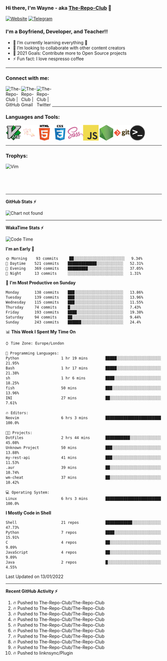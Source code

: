 ### Hi there, I'm Wayne - aka [The-Repo-Club][website] 👋

[![Website](https://img.shields.io/website?label=github.com/The-Repo-Club/&colorA=44475a&colorB=bd93f9&style=flat-square&url=https://github.com/The-Repo-Club/)][website]
[![Telegram](https://img.shields.io/badge/Chat%20on-Telegram-orange.svg?colorA=44475a&colorB=bd93f9&logo=telegram&style=flat-square)][telegram]

### I'm a Boyfriend, Developer, and Teacher!!

- 🌱 I’m currently learning everything 🤣
- 👯 I’m looking to collaborate with other content creators
- 🥅 2021 Goals: Contribute more to Open Source projects
- ⚡ Fun fact: I love nespresso coffee

---
### Connect with me:

[<img align="left" alt="The-Repo-Club | GitHub" width="50px" src="https://img.icons8.com/nolan/64/github.png" />][website]
[<img align="left" alt="The-Repo-Club | Gmail" width="50px" src="https://img.icons8.com/nolan/64/gmail.png" />][email]
[<img align="left" alt="The-Repo-Club | Twitter" width="50px" src="https://img.icons8.com/nolan/64/telegram-app.png" />][telegram]

[website]: https://github.com/The-Repo-Club/
[email]: mailto:wayne6324@gmail.com
[telegram]: https://t.me/TheRepoClub

<br />
<br />
<br />

---
### Languages and Tools:

<img align="left" alt="Vim" width="50px" src="https://raw.githubusercontent.com/github/explore/80688e429a7d4ef2fca1e82350fe8e3517d3494d/topics/vim/vim.png" />
<img align="left" alt="Fish" width="50px" src="https://raw.githubusercontent.com/github/explore/80688e429a7d4ef2fca1e82350fe8e3517d3494d/topics/fish/fish.png" />
<img align="left" alt="HTML5" width="50px" src="https://raw.githubusercontent.com/github/explore/80688e429a7d4ef2fca1e82350fe8e3517d3494d/topics/html/html.png" />
<img align="left" alt="CSS3" width="50px" src="https://raw.githubusercontent.com/github/explore/80688e429a7d4ef2fca1e82350fe8e3517d3494d/topics/css/css.png" />
<img align="left" alt="Sass" width="50px" src="https://raw.githubusercontent.com/github/explore/80688e429a7d4ef2fca1e82350fe8e3517d3494d/topics/sass/sass.png" />
<img align="left" alt="JavaScript" width="50px" src="https://raw.githubusercontent.com/github/explore/80688e429a7d4ef2fca1e82350fe8e3517d3494d/topics/javascript/javascript.png" />
<img align="left" alt="Node.js" width="50px" src="https://raw.githubusercontent.com/github/explore/80688e429a7d4ef2fca1e82350fe8e3517d3494d/topics/nodejs/nodejs.png" />
<img align="left" alt="Git" width="50px" src="https://raw.githubusercontent.com/github/explore/80688e429a7d4ef2fca1e82350fe8e3517d3494d/topics/git/git.png" />
<img align="left" alt="Terminal" width="50px" src="https://raw.githubusercontent.com/github/explore/80688e429a7d4ef2fca1e82350fe8e3517d3494d/topics/terminal/terminal.png" />

<br />
<br />
<br />

---
### Trophys:

<img align="left" alt="Vim" width="1200px" src="https://github-profile-trophy.vercel.app/?username=The-Repo-Club&theme=dracula&margin-w=8&margin-h=8&column=8" />

---

<br />
<br />
<br />
<br />

---
**GitHub Stats ⚡**

![Chart not found](https://github-readme-stats.vercel.app/api?username=The-Repo-Club&theme=tokyonight&show_icons=true&count_private=true&hide_border=true&include_all_commits=true&custom_title=The-Repo-Club%27s+GitHub+Stats)


---
**WakaTime Stats ⚡**

<!--START_SECTION:waka-->
![Code Time](http://img.shields.io/badge/Code%20Time-371%20hrs%2039%20mins-blue)

**I'm an Early 🐤** 

```text
🌞 Morning    93 commits     ██░░░░░░░░░░░░░░░░░░░░░░░   9.34% 
🌆 Daytime    521 commits    █████████████░░░░░░░░░░░░   52.31% 
🌃 Evening    369 commits    █████████░░░░░░░░░░░░░░░░   37.05% 
🌙 Night      13 commits     ░░░░░░░░░░░░░░░░░░░░░░░░░   1.31%

```
📅 **I'm Most Productive on Sunday** 

```text
Monday       138 commits    ███░░░░░░░░░░░░░░░░░░░░░░   13.86% 
Tuesday      139 commits    ███░░░░░░░░░░░░░░░░░░░░░░   13.96% 
Wednesday    115 commits    ███░░░░░░░░░░░░░░░░░░░░░░   11.55% 
Thursday     74 commits     █░░░░░░░░░░░░░░░░░░░░░░░░   7.43% 
Friday       193 commits    ████░░░░░░░░░░░░░░░░░░░░░   19.38% 
Saturday     94 commits     ██░░░░░░░░░░░░░░░░░░░░░░░   9.44% 
Sunday       243 commits    ██████░░░░░░░░░░░░░░░░░░░   24.4%

```


📊 **This Week I Spent My Time On** 

```text
⌚︎ Time Zone: Europe/London

💬 Programming Languages: 
Python                   1 hr 19 mins        █████░░░░░░░░░░░░░░░░░░░░   21.95% 
Bash                     1 hr 17 mins        █████░░░░░░░░░░░░░░░░░░░░   21.38% 
sh                       1 hr 6 mins         ████░░░░░░░░░░░░░░░░░░░░░   18.25% 
fish                     50 mins             ███░░░░░░░░░░░░░░░░░░░░░░   13.96% 
INI                      27 mins             ██░░░░░░░░░░░░░░░░░░░░░░░   7.61%

🔥 Editors: 
Neovim                   6 hrs 3 mins        █████████████████████████   100.0%

🐱‍💻 Projects: 
DotFiles                 2 hrs 44 mins       ███████████░░░░░░░░░░░░░░   45.08% 
Unknown Project          50 mins             ███░░░░░░░░░░░░░░░░░░░░░░   13.88% 
my-rest-api              41 mins             ███░░░░░░░░░░░░░░░░░░░░░░   11.53% 
.aur                     39 mins             ██░░░░░░░░░░░░░░░░░░░░░░░   10.74% 
wm-cheat                 37 mins             ██░░░░░░░░░░░░░░░░░░░░░░░   10.42%

💻 Operating System: 
Linux                    6 hrs 3 mins        █████████████████████████   100.0%

```

**I Mostly Code in Shell** 

```text
Shell                    21 repos            ████████████░░░░░░░░░░░░░   47.73% 
Python                   7 repos             ████░░░░░░░░░░░░░░░░░░░░░   15.91% 
C                        4 repos             ██░░░░░░░░░░░░░░░░░░░░░░░   9.09% 
JavaScript               4 repos             ██░░░░░░░░░░░░░░░░░░░░░░░   9.09% 
Java                     2 repos             █░░░░░░░░░░░░░░░░░░░░░░░░   4.55%

```



 Last Updated on 13/01/2022
<!--END_SECTION:waka-->

---

**Recent GitHub Activity :zap:**

<!--START_SECTION:activity-->
1. 🔥 Pushed to The-Repo-Club/The-Repo-Club
2. 🔥 Pushed to The-Repo-Club/The-Repo-Club
3. 🔥 Pushed to The-Repo-Club/The-Repo-Club
4. 🔥 Pushed to The-Repo-Club/The-Repo-Club
5. 🔥 Pushed to The-Repo-Club/The-Repo-Club
6. 🔥 Pushed to The-Repo-Club/The-Repo-Club
7. 🔥 Pushed to The-Repo-Club/The-Repo-Club
8. 🔥 Pushed to The-Repo-Club/The-Repo-Club
9. 🔥 Pushed to The-Repo-Club/The-Repo-Club
10. 🔥 Pushed to linknsync/Plugin
<!--END_SECTION:activity-->